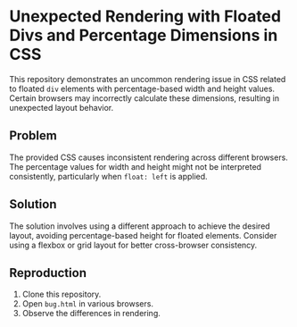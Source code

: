 # Unexpected Rendering with Floated Divs and Percentage Dimensions in CSS

This repository demonstrates an uncommon rendering issue in CSS related to floated `div` elements with percentage-based width and height values.  Certain browsers may incorrectly calculate these dimensions, resulting in unexpected layout behavior.

## Problem

The provided CSS causes inconsistent rendering across different browsers. The percentage values for width and height might not be interpreted consistently, particularly when `float: left` is applied.

## Solution

The solution involves using a different approach to achieve the desired layout, avoiding percentage-based height for floated elements.  Consider using a flexbox or grid layout for better cross-browser consistency.

## Reproduction

1. Clone this repository.
2. Open `bug.html` in various browsers.
3. Observe the differences in rendering.